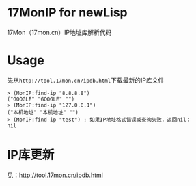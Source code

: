 17MonIP for newLisp
=====
17Mon（17mon.cn）IP地址库解析代码

Usage
=====
先从`http://tool.17mon.cn/ipdb.html`下载最新的IP库文件


    > (MonIP:find-ip "8.8.8.8")
    ("GOOGLE" "GOOGLE" "")
    > (MonIP:find-ip "127.0.0.1")
    ("本机地址" "本机地址" "")
    > (MonIP:find-ip "test") ; 如果IP地址格式错误或查询失败，返回nil：
    nil

IP库更新
=====
见：http://tool.17mon.cn/ipdb.html

